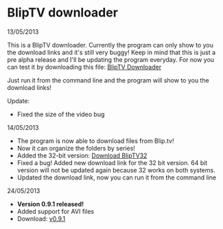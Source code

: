 # BlipTV downloader #

13/05/2013 

This is a BlipTV downloader. Currently the program can only show to you the download links and it's still very buggy! Keep in mind that this is just a pre alpha release and I'll be updating the program everyday.
For now you can test it by downloading this file: [BlipTV Downloader](https://www.dropbox.com/s/val6mex1jwfhriq/bliptv.exe "Downloader")

Just run it from the command line and the program will show to you the download links!

Update:

* Fixed the size of the video bug

14/05/2013
	
* The program is now able to download files from Blip.tv!
* Now it can organize the folders by series!
* Added the 32-bit version: [Download BlipTV32](https://www.dropbox.com/s/3jy94tv8i0idfim/bliptv32.exe)
* Fixed a bug! Added new download link for the 32 bit version. 64 bit version will not be updated again because 32 works on both systems.
* Updated the download link, now you can run it from the command line

24/05/2013

* **Version 0.9.1 released!**
* Added support for AVI files
* Download: [v0.9.1](https://www.dropbox.com/s/81ruqj4l7y3cble/bliptv32v2.exe)